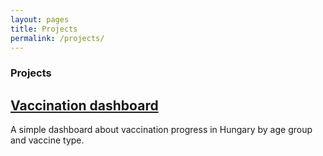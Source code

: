 ```yaml
---
layout: pages
title: Projects
permalink: /projects/
---
```

### Projects

## [Vaccination dashboard](../_pages/projects/vaccination.html)
A simple dashboard about vaccination progress in Hungary by age group and vaccine type.
